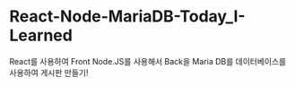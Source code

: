 # React-Node-MariaDB-Today_I-Learned

 React를 사용하여 Front Node.JS를 사용해서 Back을 Maria DB를 데이터베이스를 사용하여
 게시판 만들기!
